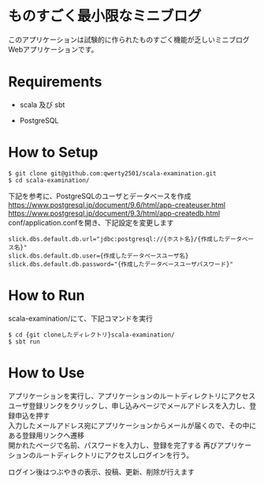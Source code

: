 ものすごく最小限なミニブログ
=================================

このアプリケーションは試験的に作られたものすごく機能が乏しいミニブログWebアプリケーションです。

Requirements
===========

- scala 及び sbt

- PostgreSQL

How to Setup 
=======

```
$ git clone git@github.com:qwerty2501/scala-examination.git
$ cd scala-examination/
```
下記を参考に、PostgreSQLのユーザとデータベースを作成  
https://www.postgresql.jp/document/9.6/html/app-createuser.html  
https://www.postgresql.jp/document/9.3/html/app-createdb.html  
conf/application.confを開き、下記設定を変更します
```
slick.dbs.default.db.url="jdbc:postgresql://{ホスト名}/{作成したデータベース名}"
slick.dbs.default.db.user={作成したデータベースユーザ名}
slick.dbs.default.db.password="{作成したデータベースユーザパスワード}"
```

How to Run
====
scala-examination/にて、下記コマンドを実行
```
$ cd {git cloneしたディレクトリ}scala-examination/
$ sbt run
```

How to Use
===
アプリケーションを実行し、アプリケーションのルートディレクトリにアクセス  
ユーザ登録リンクをクリックし、申し込みページでメールアドレスを入力し、登録申込を押す  
入力したメールアドレス宛にアプリケーションからメールが届くので、その中にある登録用リンクへ遷移  
開かれたページで名前、パスワードを入力し、登録を完了する
再びアプリケーションのルートディレクトリにアクセスしログインを行う。  

ログイン後はつぶやきの表示、投稿、更新、削除が行えます

